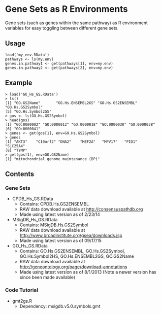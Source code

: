 # Gene Sets as R Environments

Gene sets (such as genes within the same pathway) as R environment variables for easy toggling between different gene sets. 

## Usage
```
load('my_env.RData')
pathways <- ls(my.env)
genes.in.pathway1 <- get(pathways[1], env=my.env)
genes.in.pathway2 <- get(pathways[2], env=my.env)
```

## Example
```
> load('GO_Hs_GS.RData')
> ls()
[1] "GO.GS2Name"       "GO.Hs.ENSEMBL2GS" "GO.Hs.GS2ENSEMBL" "GO.Hs.GS2Symbol" 
[5] "GO.Hs.Symbol2GS" 
> gos <- ls(GO.Hs.GS2Symbol)
> head(gos)
[1] "GO:0000002" "GO:0000012" "GO:0000018" "GO:0000030" "GO:0000038"
[6] "GO:0000041"
> genes <- get(gos[1], env=GO.Hs.GS2Symbol)
> genes
[1] "AKT3"    "C10orf2" "DNA2"    "MEF2A"   "MPV17"   "PID1"    "SLC25A4"
[8] "TYMP"  
> get(gos[1], env=GO.GS2Name)
[1] "mitochondrial genome maintenance (BP)"
```

## Contents
### Gene Sets
- CPDB_Hs_GS.RData
  - Contains: CPDB.Hs.GS2ENSEMBL
  - RAW data download available at http://consensuspathdb.org
  - Made using latest version as of 2/23/14
- MSigDB_Hs_GS.RData
  - Contains: MSigDB.Hs.GS2Symbol 
  - RAW data download available at http://www.broadinstitute.org/gsea/downloads.jsp
  - Made using latest version as of 09/17/15
- GO_Hs_GS.RData
  - Contains: GO.Hs.GS2ENSEMBL, GO.Hs.GS2Symbol, GO.Hs.Symbol2HS, GO.Hs.ENSEMBL2GS, GO.GS2Name
  - RAW data download available at http://geneontology.org/page/download-annotations
  - Made using latest version as of 8/1/2013 (Note a newer version has since been made available)

### Code Tutorial
- gmt2gs.R
  - Dependency: msigdb.v5.0.symbols.gmt
